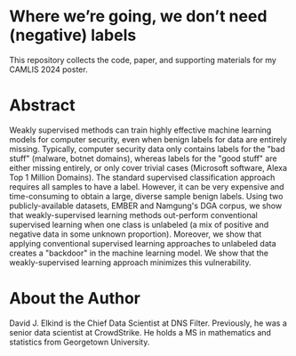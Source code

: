 # Where we’re going, we don’t need (negative) labels

This repository collects the code, paper, and supporting materials for my CAMLIS 2024 poster.

# Abstract

Weakly supervised methods can train highly effective machine learning models for computer security, even when benign labels for data are entirely missing. Typically, computer security data only contains labels for the "bad stuff" (malware, botnet domains), whereas labels for the "good stuff" are either missing entirely, or only cover trivial cases (Microsoft software, Alexa Top 1 Million Domains). The standard supervised classification approach requires all samples to have a label. However, it can be very expensive and time-consuming to obtain a large, diverse sample benign labels. Using two publicly-available datasets, EMBER and Namgung's DGA corpus, we show that weakly-supervised learning methods out-perform conventional supervised learning when one class is unlabeled (a mix of positive and negative data in some unknown proportion). Moreover, we show that applying conventional supervised learning approaches to unlabeled data creates a "backdoor" in the machine learning model. We show that the weakly-supervised learning approach minimizes this vulnerability.

# About the Author

David J. Elkind is the Chief Data Scientist at DNS Filter. Previously, he was a senior data scientist at CrowdStrike. He holds a MS in mathematics and statistics from Georgetown University.
